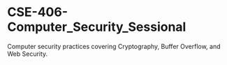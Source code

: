 # CSE-406-Computer_Security_Sessional
Computer security practices covering Cryptography, Buffer Overflow, and Web Security.
